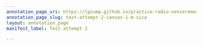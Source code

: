 ```yaml
---
annotation_page_uri: https://lgsump.github.io/practice-radio-venceremos/annotations/test-attempt-2-canvas-1-m-sica.json
annotation_page_slug: test-attempt-2-canvas-1-m-sica
layout: annotation_page
manifest_label: Test attempt 2

---
```

